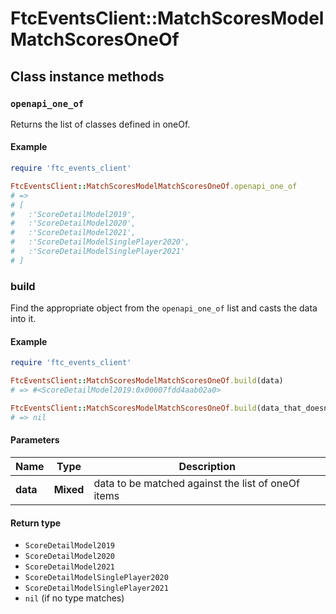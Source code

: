 # FtcEventsClient::MatchScoresModelMatchScoresOneOf

## Class instance methods

### `openapi_one_of`

Returns the list of classes defined in oneOf.

#### Example

```ruby
require 'ftc_events_client'

FtcEventsClient::MatchScoresModelMatchScoresOneOf.openapi_one_of
# =>
# [
#   :'ScoreDetailModel2019',
#   :'ScoreDetailModel2020',
#   :'ScoreDetailModel2021',
#   :'ScoreDetailModelSinglePlayer2020',
#   :'ScoreDetailModelSinglePlayer2021'
# ]
```

### build

Find the appropriate object from the `openapi_one_of` list and casts the data into it.

#### Example

```ruby
require 'ftc_events_client'

FtcEventsClient::MatchScoresModelMatchScoresOneOf.build(data)
# => #<ScoreDetailModel2019:0x00007fdd4aab02a0>

FtcEventsClient::MatchScoresModelMatchScoresOneOf.build(data_that_doesnt_match)
# => nil
```

#### Parameters

| Name | Type | Description |
| ---- | ---- | ----------- |
| **data** | **Mixed** | data to be matched against the list of oneOf items |

#### Return type

- `ScoreDetailModel2019`
- `ScoreDetailModel2020`
- `ScoreDetailModel2021`
- `ScoreDetailModelSinglePlayer2020`
- `ScoreDetailModelSinglePlayer2021`
- `nil` (if no type matches)

